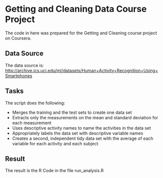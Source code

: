 # Getting and Cleaning Data Course Project
The code in here was prepared for the Getting and Cleaning course project on Coursera.
## Data Source
The data source is: http://archive.ics.uci.edu/ml/datasets/Human+Activity+Recognition+Using+Smartphones 
## Tasks
The script does the following:
* Merges the training and the test sets to create one data set
* Extracts only the measurements on the mean and standard deviation for each measurement
* Uses descriptive activity names to name the activities in the data set
* Appropriately labels the data set with descriptive variable names
* Creates a second, independent tidy data set with the average of each variable for each activity and each subject

## Result
The result is the R Code in the file run_analysis.R
